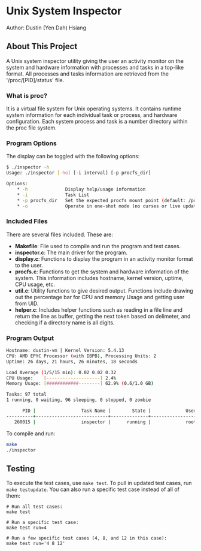 # Unix System Inspector
Author: Dustin (Yen Dah) Hsiang

## About This Project
A Unix system inspector utility giving the user an activity monitor on the system and hardware information with processes and tasks in a top-like format. All processes and tasks information are retrieved from the '/proc/[PID]/status' file.

### What is proc?
It is a virtual file system for Unix operating systems. It contains runtime system information for each individual task or process, and hardware configuration. Each system process and task is a number directory within the proc file system.

### Program Options
The display can be toggled with the following options:

```bash
$ ./inspector -h
Usage: ./inspector [-ho] [-i interval] [-p procfs_dir]

Options:
    * -h              Display help/usage information
    * -i              Task List
    * -p procfs_dir   Set the expected procfs mount point (default: /proc)
    * -o              Operate in one-shot mode (no curses or live updates)
```

### Included Files
There are several files included. These are:
   - <b>Makefile</b>: File used to compile and run the program and test cases.
   - <b>inspector.c</b>: The main driver for the program.
   - <b>display.c</b>: Functions to display the program in an activity monitor format to the user.
   - <b>procfs.c</b>: Functions to get the system and hardware information of the system. This information includes hostname, kernel version, uptime, CPU usage, etc.
   - <b>util.c</b>: Utility functions to give desired output. Functions include drawing out the percentage bar for CPU and memory Usage and getting user from UID.
   - <b>helper.c</b>: Includes helper functions such as reading in a file line and return the line as buffer, getting the next token based on delimeter, and checking if a directory name is all digits.

### Program Output

```bash
Hostname: dustin-vm | Kernel Version: 5.4.13
CPU: AMD EPYC Processor (with IBPB), Processing Units: 2
Uptime: 26 days, 21 hours, 26 minutes, 18 seconds

Load Average (1/5/15 min): 0.02 0.02 0.32
CPU Usage:    [--------------------] 2.4%
Memory Usage: [############--------] 62.9% (0.6/1.0 GB)

Tasks: 97 total
1 running, 0 waiting, 96 sleeping, 0 stopped, 0 zombie

      PID |                 Task Name |        State |             User
----------+---------------------------+--------------+-----------------
   260015 |                 inspector |      running |             root
```


To compile and run:

```bash
make
./inspector
```

## Testing

To execute the test cases, use `make test`. To pull in updated test cases, run `make testupdate`. You can also run a specific test case instead of all of them:

```
# Run all test cases:
make test

# Run a specific test case:
make test run=4

# Run a few specific test cases (4, 8, and 12 in this case):
make test run='4 8 12'
```
